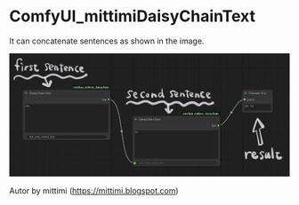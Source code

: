 # ComfyUI_mittimiDaisyChainText

It can concatenate sentences as shown in the image.


![Screenshot of sample02.](/assets/images/comfyuimittimidaisychaintext001.jpg)



Autor by mittimi (https://mittimi.blogspot.com)
